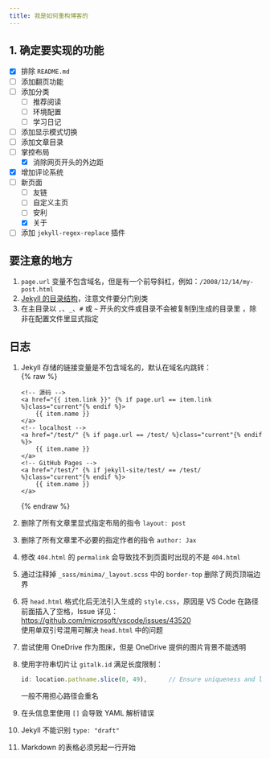 ```yaml
---
title: 我是如何重构博客的
---
```


## 1. 确定要实现的功能
- [x] 排除 `README.md`  
- [ ] 添加翻页功能  
- [ ] 添加分类  
    - [ ] 推荐阅读  
    - [ ] 环境配置  
    - [ ] 学习日记  
- [ ] 添加显示模式切换  
- [ ] 添加文章目录  
- [ ] 掌控布局  
    - [x] 消除网页开头的外边距  
- [x] 增加评论系统  
- [ ] 新页面  
    - [ ] 友链  
    - [ ] 自定义主页  
    - [ ] 安利  
    - [x] 关于  
- [ ] 添加 `jekyll-regex-replace` 插件  

## 要注意的地方
1. `page.url` 变量不包含域名，但是有一个前导斜杠，例如：`/2008/12/14/my-post.html`  
2. [Jekyll 的目录结构](https://jekyllrb.com/docs/structure/)，注意文件要分门别类  
3. 在主目录以 `,`、`_`、`#` 或 `~` 开头的文件或目录不会被复制到生成的目录里
，除非在配置文件里显式指定  

## 日志
1. Jekyll 存储的链接变量是不包含域名的，默认在域名内跳转：  
    {% raw %}
    ```
    <!-- 源码 -->
    <a href="{{ item.link }}" {% if page.url == item.link %}class="current"{% endif %}>
        {{ item.name }}
    </a>
    <!-- localhost -->
    <a href="/test/" {% if page.url == /test/ %}class="current"{% endif %}>
        {{ item.name }}
    </a>
    <!-- GitHub Pages -->
    <a href="/test/" {% if jekyll-site/test/ == /test/ %}class="current"{% endif %}>
        {{ item.name }}
    </a>
    ```
    {% endraw %}

2. 删除了所有文章里显式指定布局的指令 `layout: post`  

3. 删除了所有文章里不必要的指定作者的指令 `author: Jax`  

4. 修改 `404.html` 的 `permalink` 会导致找不到页面时出现的不是 `404.html`  

5. 通过注释掉 `_sass/minima/_layout.scss` 中的 `border-top` 删除了网页顶端边界  

6. 将 `head.html` 格式化后无法引入生成的 `style.css`，原因是 VS Code 在路径前面插入了空格，Issue 详见：<https://github.com/microsoft/vscode/issues/43520>  
    使用单双引号混用可解决 `head.html` 中的问题  

7. 尝试使用 OneDrive 作为图床，但是 OneDrive 提供的图片背景不能透明  

8. 使用字符串切片让 `gitalk.id` 满足长度限制：  
    ```js
    id: location.pathname.slice(0, 49),      // Ensure uniqueness and length less than 50
    ```
    一般不用担心路径会重名  

9. 在头信息里使用 `[]` 会导致 YAML 解析错误  

10. Jekyll 不能识别 `type: "draft"`  

11. Markdown 的表格必须另起一行开始  